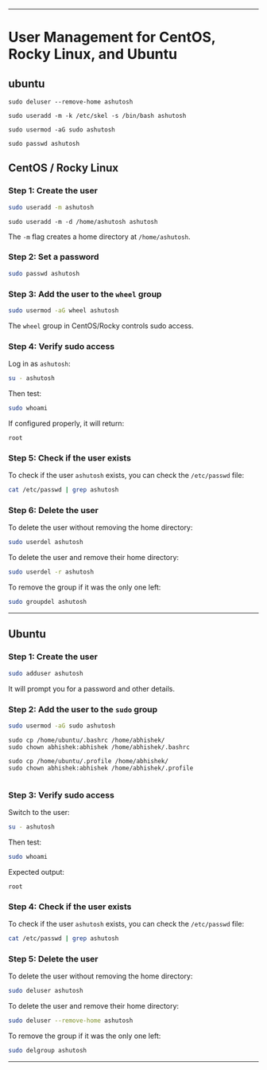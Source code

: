 
---

# User Management for CentOS, Rocky Linux, and Ubuntu

## ubuntu
```
sudo deluser --remove-home ashutosh

sudo useradd -m -k /etc/skel -s /bin/bash ashutosh

sudo usermod -aG sudo ashutosh

sudo passwd ashutosh

```

## CentOS / Rocky Linux

### Step 1: Create the user
```bash
sudo useradd -m ashutosh
```

```
sudo useradd -m -d /home/ashutosh ashutosh

```
The `-m` flag creates a home directory at `/home/ashutosh`.

### Step 2: Set a password
```bash
sudo passwd ashutosh
```

### Step 3: Add the user to the `wheel` group
```bash
sudo usermod -aG wheel ashutosh
```
The `wheel` group in CentOS/Rocky controls sudo access.

### Step 4: Verify sudo access
Log in as `ashutosh`:
```bash
su - ashutosh
```

Then test:
```bash
sudo whoami
```

If configured properly, it will return:
```
root
```

### Step 5: Check if the user exists
To check if the user `ashutosh` exists, you can check the `/etc/passwd` file:
```bash
cat /etc/passwd | grep ashutosh
```

### Step 6: Delete the user
To delete the user without removing the home directory:
```bash
sudo userdel ashutosh
```

To delete the user and remove their home directory:
```bash
sudo userdel -r ashutosh
```

To remove the group if it was the only one left:
```bash
sudo groupdel ashutosh
```

---

## Ubuntu

### Step 1: Create the user
```bash
sudo adduser ashutosh
```
It will prompt you for a password and other details.

### Step 2: Add the user to the `sudo` group
```bash
sudo usermod -aG sudo ashutosh
```

```
sudo cp /home/ubuntu/.bashrc /home/abhishek/
sudo chown abhishek:abhishek /home/abhishek/.bashrc

sudo cp /home/ubuntu/.profile /home/abhishek/
sudo chown abhishek:abhishek /home/abhishek/.profile


```

### Step 3: Verify sudo access
Switch to the user:
```bash
su - ashutosh
```

Then test:
```bash
sudo whoami
```

Expected output:
```
root
```

### Step 4: Check if the user exists
To check if the user `ashutosh` exists, you can check the `/etc/passwd` file:
```bash
cat /etc/passwd | grep ashutosh
```

### Step 5: Delete the user
To delete the user without removing the home directory:
```bash
sudo deluser ashutosh
```

To delete the user and remove their home directory:
```bash
sudo deluser --remove-home ashutosh
```

To remove the group if it was the only one left:
```bash
sudo delgroup ashutosh
```

---
